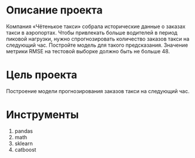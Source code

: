 # Описание проекта #
Компания «Чётенькое такси» собрала исторические данные о заказах такси в аэропортах. 
Чтобы привлекать больше водителей в период пиковой нагрузки, нужно спрогнозировать количество заказов такси на следующий час. 
Постройте модель для такого предсказания. 
Значение метрики RMSE на тестовой выборке должно быть не больше 48.

# Цель проекта #
Построение модели прогнозирования заказов такси на следующий час.

# Инструменты #
1. pandas
2. math
3. sklearn
4. catboost
